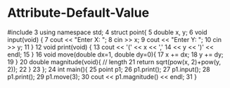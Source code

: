 # Attribute-Default-Value
#include <cmath>
 3 using namespace std;
 4 struct point{
 5   double x, y;
 6   void input(void) {
 7     cout << "Enter X: ";
 8     cin >> x;
 9     cout << "Enter Y: ";
10     cin >> y;
11   }
12   void print(void) {
13     cout << '(' << x << ','
14       << y << ')' << endl;
15   }
16   void move(double dx=1, double dy=0){
17     x += dx;
18     y += dy;
19   }
20   double magnitude(void){ // length
21     return sqrt(pow(x, 2)+pow(y, 2));
22   }
23 };
24 int main(){
25   point p1;
26   p1.print();
27   p1.input();
28   p1.print();
29   p1.move(3);
30   cout << p1.magnitude() << endl;
31 }
